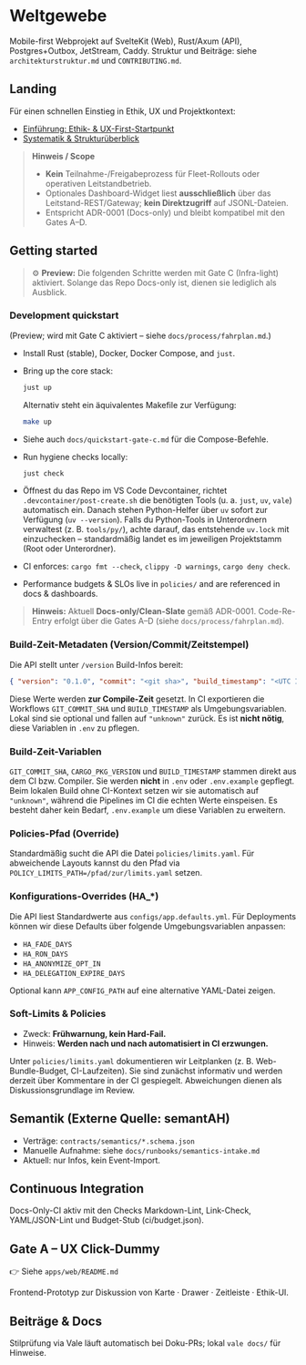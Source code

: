 <!-- Repo ist aktuell Docs-only. Befehle für spätere Gates sind unten als Vorschau markiert. -->
<!-- Docs-only (ADR-0001 Clean-Slate) • Re-Entry via Gates A–D -->
# Weltgewebe

Mobile-first Webprojekt auf SvelteKit (Web), Rust/Axum (API), Postgres+Outbox, JetStream, Caddy.
Struktur und Beiträge: siehe `architekturstruktur.md` und `CONTRIBUTING.md`.

## Landing

Für einen schnellen Einstieg in Ethik, UX und Projektkontext:

- [Einführung: Ethik- & UX-First-Startpunkt](docs/overview/inhalt.md)
- [Systematik & Strukturüberblick](docs/overview/zusammenstellung.md)

> **Hinweis / Scope**
>
> - **Kein** Teilnahme-/Freigabeprozess für Fleet-Rollouts oder operativen Leitstandbetrieb.
> - Optionales Dashboard-Widget liest **ausschließlich** über das Leitstand-REST/Gateway;
>   **kein Direktzugriff** auf JSONL-Dateien.
> - Entspricht ADR-0001 (Docs-only) und bleibt kompatibel mit den Gates A–D.

## Getting started

> ⚙️ **Preview:** Die folgenden Schritte werden mit Gate C (Infra-light) aktiviert.
> Solange das Repo Docs-only ist, dienen sie lediglich als Ausblick.

### Development quickstart
(Preview; wird mit Gate C aktiviert – siehe `docs/process/fahrplan.md`.)

- Install Rust (stable), Docker, Docker Compose, and `just`.
- Bring up the core stack:

  ```bash
  just up
  ```

  Alternativ steht ein äquivalentes Makefile zur Verfügung:

  ```bash
  make up
  ```

- Siehe auch `docs/quickstart-gate-c.md` für die Compose-Befehle.

- Run hygiene checks locally:

  ```bash
  just check
  ```

- Öffnest du das Repo im VS Code Devcontainer, richtet `.devcontainer/post-create.sh`
  die benötigten Tools (u. a. `just`, `uv`, `vale`) automatisch ein. Danach stehen
  Python-Helfer über `uv` sofort zur Verfügung (`uv --version`).
  Falls du Python-Tools in Unterordnern verwaltest (z. B. `tools/py/`), achte darauf,
  das entstehende `uv.lock` mit einzuchecken – standardmäßig landet es im jeweiligen
  Projektstamm (Root oder Unterordner).

- CI enforces: `cargo fmt --check`, `clippy -D warnings`, `cargo deny check`.
- Performance budgets & SLOs live in `policies/` and are referenced in docs & dashboards.

> **Hinweis:** Aktuell **Docs-only/Clean-Slate** gemäß ADR-0001. Code-Re-Entry erfolgt über die Gates A–D (siehe
> `docs/process/fahrplan.md`).

### Build-Zeit-Metadaten (Version/Commit/Zeitstempel)

Die API stellt unter `/version` Build-Infos bereit:

```json
{ "version": "0.1.0", "commit": "<git sha>", "build_timestamp": "<UTC ISO8601>" }
```

Diese Werte werden **zur Compile-Zeit** gesetzt. In CI exportieren die Workflows
`GIT_COMMIT_SHA` und `BUILD_TIMESTAMP` als Umgebungsvariablen. Lokal sind sie optional
und fallen auf `"unknown"` zurück. Es ist **nicht nötig**, diese Variablen in `.env` zu pflegen.

### Build-Zeit-Variablen

`GIT_COMMIT_SHA`, `CARGO_PKG_VERSION` und `BUILD_TIMESTAMP` stammen direkt aus dem
CI bzw. Compiler. Sie werden **nicht** in `.env` oder `.env.example` gepflegt.
Beim lokalen Build ohne CI-Kontext setzen wir sie automatisch auf `"unknown"`,
während die Pipelines im CI die echten Werte einspeisen. Es besteht daher kein
Bedarf, `.env.example` um diese Variablen zu erweitern.

### Policies-Pfad (Override)

Standardmäßig sucht die API die Datei `policies/limits.yaml`. Für abweichende Layouts
kannst du den Pfad via `POLICY_LIMITS_PATH=/pfad/zur/limits.yaml` setzen.

### Konfigurations-Overrides (HA_*)

Die API liest Standardwerte aus `configs/app.defaults.yml`. Für Deployments können
wir diese Defaults über folgende Umgebungsvariablen anpassen:

- `HA_FADE_DAYS`
- `HA_RON_DAYS`
- `HA_ANONYMIZE_OPT_IN`
- `HA_DELEGATION_EXPIRE_DAYS`

Optional kann `APP_CONFIG_PATH` auf eine alternative YAML-Datei zeigen.

### Soft-Limits & Policies

- Zweck: **Frühwarnung, kein Hard-Fail.**
- Hinweis: **Werden nach und nach automatisiert in CI erzwungen.**

Unter `policies/limits.yaml` dokumentieren wir Leitplanken (z. B. Web-Bundle-Budget,
CI-Laufzeiten). Sie sind zunächst informativ und werden derzeit über Kommentare in der
CI gespiegelt. Abweichungen dienen als Diskussionsgrundlage im Review.

## Semantik (Externe Quelle: semantAH)

- Verträge: `contracts/semantics/*.schema.json`
- Manuelle Aufnahme: siehe `docs/runbooks/semantics-intake.md`
- Aktuell: nur Infos, kein Event-Import.

## Continuous Integration

Docs-Only-CI aktiv mit den Checks Markdown-Lint, Link-Check, YAML/JSON-Lint und Budget-Stub (ci/budget.json).

## Gate A – UX Click-Dummy

👉 Siehe `apps/web/README.md`

Frontend-Prototyp zur Diskussion von Karte · Drawer · Zeitleiste · Ethik-UI.

## Beiträge & Docs

Stilprüfung via Vale läuft automatisch bei Doku-PRs; lokal `vale docs/` für Hinweise.
